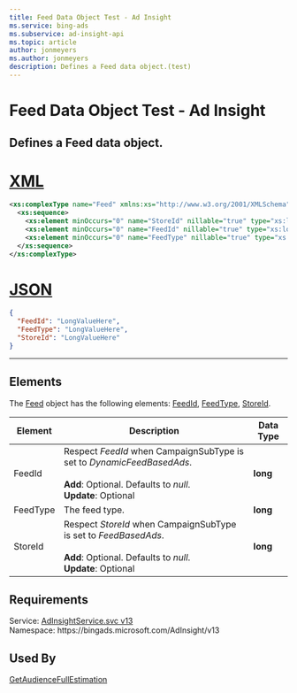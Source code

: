 ```yaml
---
title: Feed Data Object Test - Ad Insight
ms.service: bing-ads
ms.subservice: ad-insight-api
ms.topic: article
author: jonmeyers
ms.author: jonmeyers
description: Defines a Feed data object.(test)
---
```

# Feed Data Object Test - Ad Insight
Defines a Feed data object.
---

# [XML](#tab/xml)

```xml
<xs:complexType name="Feed" xmlns:xs="http://www.w3.org/2001/XMLSchema">
  <xs:sequence>
    <xs:element minOccurs="0" name="StoreId" nillable="true" type="xs:long" />
    <xs:element minOccurs="0" name="FeedId" nillable="true" type="xs:long" />
    <xs:element minOccurs="0" name="FeedType" nillable="true" type="xs:long" />
  </xs:sequence>
</xs:complexType>
```

# [JSON](#tab/json)

```json
{
  "FeedId": "LongValueHere",
  "FeedType": "LongValueHere",
  "StoreId": "LongValueHere"
}
```

-----

## <a name="elements"></a>Elements

The [Feed](feed.md) object has the following elements: [FeedId](#feedid), [FeedType](#feedtype), [StoreId](#storeid).

|Element|Description|Data Type|
|-----------|---------------|-------------|
|<a name="feedid"></a>FeedId|Respect *FeedId* when CampaignSubType is set to *DynamicFeedBasedAds*.<br/><br/>**Add**: Optional. Defaults to *null*.<br/>**Update**: Optional|**long**|
|<a name="feedtype"></a>FeedType|The feed type.|**long**|
|<a name="storeid"></a>StoreId|Respect *StoreId* when CampaignSubType is set to *FeedBasedAds*.<br/><br/>**Add**: Optional. Defaults to *null*.<br/>**Update**: Optional|**long**|

## Requirements
Service: [AdInsightService.svc v13](https://adinsight.api.bingads.microsoft.com/Api/Advertiser/AdInsight/v13/AdInsightService.svc)  
Namespace: https\://bingads.microsoft.com/AdInsight/v13  

## Used By
[GetAudienceFullEstimation](getaudiencefullestimation.md)  
